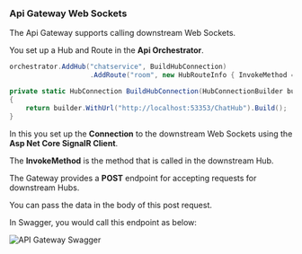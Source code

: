 ### Api Gateway Web Sockets

The Api Gateway supports calling downstream Web Sockets.

You set up a Hub and Route in the **Api Orchestrator**.

```C#
orchestrator.AddHub("chatservice", BuildHubConnection)
                    .AddRoute("room", new HubRouteInfo { InvokeMethod = "SendMessage" });

```

```C#
private static HubConnection BuildHubConnection(HubConnectionBuilder builder)
{
    return builder.WithUrl("http://localhost:53353/ChatHub").Build();
}
```

In this you set up the **Connection** to the downstream Web Sockets using the **Asp Net Core SignalR Client**.

The **InvokeMethod** is the method that is called in the downstream Hub.

The Gateway provides a **POST** endpoint for accepting requests for downstream Hubs.

You can pass the data in the body of this post request.

In Swagger, you would call this endpoint as below:

![API Gateway Swagger](https://github.com/VeritasSoftware/AspNetCore.ApiGateway/blob/master/Docs/WebSockets.PNG)
